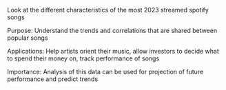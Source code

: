 Look at the different characteristics of the most 2023 streamed spotify songs 

Purpose: Understand the trends and correlations that are shared between popular songs

Applications: Help artists orient their music, allow investors to decide what to spend their money on, track performance of songs

Importance: Analysis of this data can be used for projection of future performance and predict trends
